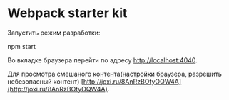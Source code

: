 # Webpack starter kit

Запустить режим разработки:

npm start

Во вкладке браузера перейти по адресу
[http://localhost:4040](http://localhost:4040).

Для просмотра смешаного контента(настройки браузера, разрешить небезопасный контент)
[http://joxi.ru/8AnRzBOtyOQW4A](http://joxi.ru/8AnRzBOtyOQW4A).

